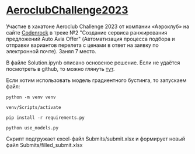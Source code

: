 # [AeroclubChallenge2023](https://codenrock.com/contests/aeroclub-challenge-2023#/)

Участие в хакатоне Aeroclub Challenge 2023 от компании «Аэроклуб» на сайте [Codenrock](https://codenrock.com/) в треке №2 "Создание сервиса ранжирования предложений Auto Avia Offer" (Автоматизация процесса подбора и отправки вариантов перелета с ценами в ответ на заявку по электронной почте). Занял 7 место.

В файле Solution.ipynb описано основеное решение. Если не удаётся посмотреть в github, то можно глянуть [тут](https://nbviewer.org/github/ilkaxd/AeroclubChallenge2023/).

Если хотим использовать модель градиентного бустинга, то запускаем файл:

`python -m venv venv`

`venv/Scripts/activate`

`pip install -r requirements.py`

`python use_models.py`

Скрипт подгружает excel-файл Submits/submit.xlsx и формирует новый файл Submits/filled_submit.xlsx

